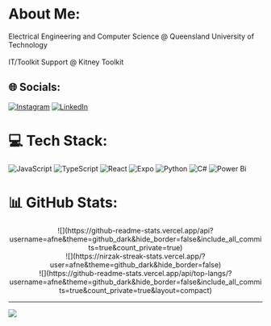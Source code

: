 # About Me:
Electrical Engineering and Computer Science @ Queensland University of Technology<br><br>IT/Toolkit Support @ Kitney Toolkit<br>

## 🌐 Socials:
[![Instagram](https://img.shields.io/badge/Instagram-%23E4405F.svg?logo=Instagram&logoColor=white)](https://instagram.com/aidanjwilson) [![LinkedIn](https://img.shields.io/badge/LinkedIn-%230077B5.svg?logo=linkedin&logoColor=white)](https://linkedin.com/in/aidan-w) 

# 💻 Tech Stack:
![JavaScript](https://img.shields.io/badge/javascript-%23323330.svg?style=for-the-badge&logo=javascript&logoColor=%23F7DF1E) ![TypeScript](https://img.shields.io/badge/typescript-%23007ACC.svg?style=for-the-badge&logo=typescript&logoColor=white) ![React](https://img.shields.io/badge/react-%2320232a.svg?style=for-the-badge&logo=react&logoColor=%2361DAFB) ![Expo](https://img.shields.io/badge/expo-1C1E24?style=for-the-badge&logo=expo&logoColor=#D04A37) ![Python](https://img.shields.io/badge/python-3670A0?style=for-the-badge&logo=python&logoColor=ffdd54) ![C#](https://img.shields.io/badge/c%23-%23239120.svg?style=for-the-badge&logo=csharp&logoColor=white) ![Power Bi](https://img.shields.io/badge/power_bi-F2C811?style=for-the-badge&logo=powerbi&logoColor=black)

# 📊 GitHub Stats:
<div align="center">
  ![](https://github-readme-stats.vercel.app/api?username=afne&theme=github_dark&hide_border=false&include_all_commits=true&count_private=true)<br/>
  ![](https://nirzak-streak-stats.vercel.app/?user=afne&theme=github_dark&hide_border=false)<br/>
  ![](https://github-readme-stats.vercel.app/api/top-langs/?username=afne&theme=github_dark&hide_border=false&include_all_commits=true&count_private=true&layout=compact)
</div>

---
[![](https://visitcount.itsvg.in/api?id=afne&icon=0&color=1)](https://visitcount.itsvg.in)

<!-- Proudly created with GPRM ( https://gprm.itsvg.in ) -->
